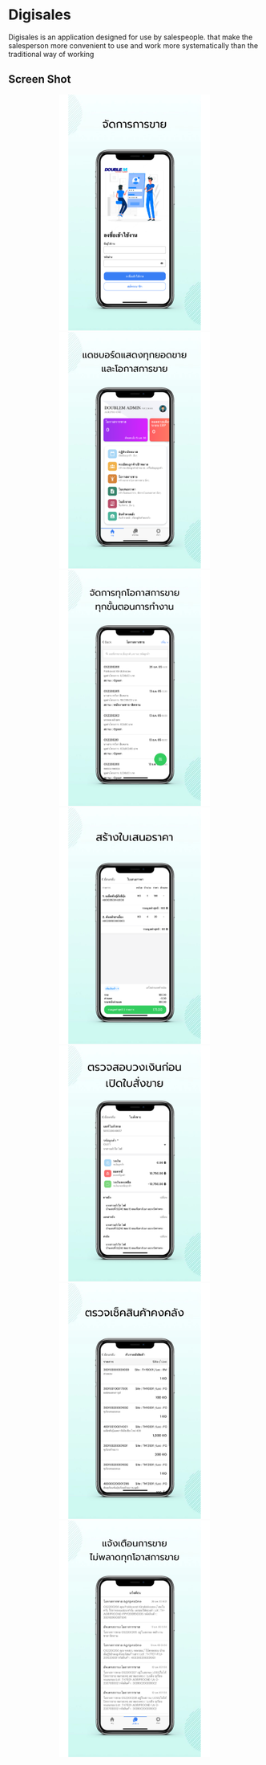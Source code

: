# Digisales

Digisales is an application designed for use by salespeople. that make the salesperson more convenient to use and work more systematically than the traditional way of working

<!-- [Available for download in Google Playstore.](https://play.google.com/store/apps/details?id=com.doublem.gotaxi) -->

## Screen Shot 

<p float="left"  align="center">
<kbd>
<img src="https://github.com/noteyn51/digisales/blob/main/screenshot/1.png" alt="drawing" width="300"/>
<img src="https://github.com/noteyn51/digisales/blob/main/screenshot/2.png" alt="drawing" width="300"/>
<img src="https://github.com/noteyn51/digisales/blob/main/screenshot/3.png" alt="drawing" width="300"/>
<img src="https://github.com/noteyn51/digisales/blob/main/screenshot/4.png" alt="drawing" width="300"/>
<img src="https://github.com/noteyn51/digisales/blob/main/screenshot/5.png" alt="drawing" width="300"/>
<img src="https://github.com/noteyn51/digisales/blob/main/screenshot/6.png" alt="drawing" width="300"/>
<img src="https://github.com/noteyn51/digisales/blob/main/screenshot/7.png" alt="drawing" width="300"/>

</kbd>

</p>